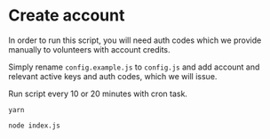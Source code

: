 # Create account

In order to run this script, you will need auth codes which we provide manually to volunteers with account credits.

Simply rename `config.example.js` to `config.js` and add account and relevant active keys and auth codes, which we will issue.

Run script every 10 or 20 minutes with cron task.

`yarn`

`node index.js`

